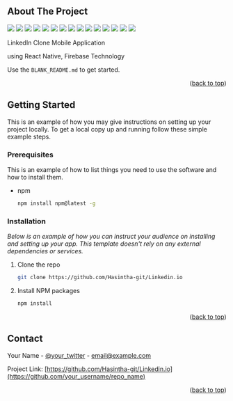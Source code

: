 <div id="top"></div>
<!--
*** Thanks for checking out the Best-README-Template. If you have a suggestion
*** that would make this better, please fork the repo and create a pull request
*** or simply open an issue with the tag "enhancement".
*** Don't forget to give the project a star!
*** Thanks again! Now go create something AMAZING! :D
-->



<!-- PROJECT SHIELDS -->
<!--
*** I'm using markdown "reference style" links for readability.
*** Reference links are enclosed in brackets [ ] instead of parentheses ( ).
*** See the bottom of this document for the declaration of the reference variables
*** for contributors-url, forks-url, etc. This is an optional, concise syntax you may use.
*** https://www.markdownguide.org/basic-syntax/#reference-style-links
-->





<!-- ABOUT THE PROJECT -->
## About The Project

<img src="https://github.com/Hasintha-git/Linkedin.io/blob/main/images/1.png" />
<img src="https://github.com/Hasintha-git/Linkedin.io/blob/main/images/2.png" />
<img src="https://github.com/Hasintha-git/Linkedin.io/blob/main/images/3.png" />
<img src="https://github.com/Hasintha-git/Linkedin.io/blob/main/images/4.png" />
<img src="https://github.com/Hasintha-git/Linkedin.io/blob/main/images/5.png" />
<img src="https://github.com/Hasintha-git/Linkedin.io/blob/main/images/6.png" />
<img src="https://github.com/Hasintha-git/Linkedin.io/blob/main/images/7.png" />
<img src="https://github.com/Hasintha-git/Linkedin.io/blob/main/images/8.png" />
<img src="https://github.com/Hasintha-git/Linkedin.io/blob/main/images/9.png" />
<img src="https://github.com/Hasintha-git/Linkedin.io/blob/main/images/10.png" />
<img src="https://github.com/Hasintha-git/Linkedin.io/blob/main/images/11.png" />
<img src="https://github.com/Hasintha-git/Linkedin.io/blob/main/images/12.png" />
<img src="https://github.com/Hasintha-git/Linkedin.io/blob/main/images/13.png" />
<img src="https://github.com/Hasintha-git/Linkedin.io/blob/main/images/14.png" />
<img src="https://github.com/Hasintha-git/Linkedin.io/blob/main/images/15.png" />

LinkedIn Clone Mobile Application 

using React Native, Firebase Technology

Use the `BLANK_README.md` to get started.

<p align="right">(<a href="#top">back to top</a>)</p>



<!-- GETTING STARTED -->
## Getting Started

This is an example of how you may give instructions on setting up your project locally.
To get a local copy up and running follow these simple example steps.

### Prerequisites

This is an example of how to list things you need to use the software and how to install them.
* npm
  ```sh
  npm install npm@latest -g
  ```

### Installation

_Below is an example of how you can instruct your audience on installing and setting up your app. This template doesn't rely on any external dependencies or services._

1. Clone the repo
   ```sh
   git clone https://github.com/Hasintha-git/Linkedin.io
   ```
2. Install NPM packages
   ```sh
   npm install
   ```

<p align="right">(<a href="#top">back to top</a>)</p>


<!-- CONTACT -->
## Contact

Your Name - [@your_twitter](https://twitter.com/HDiyaneth) - email@example.com

Project Link: [https://github.com/Hasintha-git/Linkedin.io](https://github.com/your_username/repo_name)

<p align="right">(<a href="#top">back to top</a>)</p>
